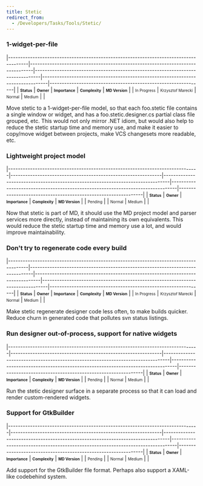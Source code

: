 ```yaml
---
title: Stetic
redirect_from:
  - /Developers/Tasks/Tools/Stetic/
---
```


### 1-widget-per-file

<span> </span>

<span id="_task_a_Tools.Stetic.1wpf"></span><span> </span>

|--------------------------------------------------------------------------------------|-------------------------------------------------------------------------------|--------------------------------------------------------------------------------|--------------------------------------------------------------------------------|---------------------------------------------------------------|
| **<span style="font-size: x-small;">Status</span>**                                  | **<span style="font-size: x-small;">Owner</span>**                            | **<span style="font-size: x-small;">Importance</span>**                        | **<span style="font-size: x-small;">Complexity</span>**                        | **<span style="font-size: x-small;">MD Version</span>**       |
| <span class="task-status-In Progress" style="font-size: x-small;">In Progress</span> | <span class="task-owner" style="font-size: x-small;">Krzysztof Marecki</span> | <span class="task-importance-Normal" style="font-size: x-small;">Normal</span> | <span class="task-complexity-Medium" style="font-size: x-small;">Medium</span> | <span class="task-target" style="font-size: x-small;"></span> |

Move stetic to a 1-widget-per-file model, so that each foo.stetic file contains a single window or widget, and has a foo.stetic.designer.cs partial class file grouped, etc. This would not only mirror .NET idiom, but would also help to reduce the stetic startup time and memory use, and make it easier to copy/move widget between projects, make VCS changesets more readable, etc.

### Lightweight project model

<span> </span>

<span id="_task_a_Tools.Stetic.LightweightProjects"></span><span> </span>

|------------------------------------------------------------------------------|--------------------------------------------------------------|--------------------------------------------------------------------------------|--------------------------------------------------------------------------------|---------------------------------------------------------------|
| **<span style="font-size: x-small;">Status</span>**                          | **<span style="font-size: x-small;">Owner</span>**           | **<span style="font-size: x-small;">Importance</span>**                        | **<span style="font-size: x-small;">Complexity</span>**                        | **<span style="font-size: x-small;">MD Version</span>**       |
| <span class="task-status-Pending" style="font-size: x-small;">Pending</span> | <span class="task-owner" style="font-size: x-small;"></span> | <span class="task-importance-Normal" style="font-size: x-small;">Normal</span> | <span class="task-complexity-Medium" style="font-size: x-small;">Medium</span> | <span class="task-target" style="font-size: x-small;"></span> |

Now that stetic is part of MD, it should use the MD project model and parser services more directly, instead of maintaining its own equivalents. This would reduce the stetic startup time and memory use a lot, and would improve maintainability.

### Don't try to regenerate code every build

<span> </span>

<span id="_task_a_Tools.Stetic.NoRegen"></span><span> </span>

|--------------------------------------------------------------------------------------|-------------------------------------------------------------------------------|--------------------------------------------------------------------------------|--------------------------------------------------------------------------------|---------------------------------------------------------------|
| **<span style="font-size: x-small;">Status</span>**                                  | **<span style="font-size: x-small;">Owner</span>**                            | **<span style="font-size: x-small;">Importance</span>**                        | **<span style="font-size: x-small;">Complexity</span>**                        | **<span style="font-size: x-small;">MD Version</span>**       |
| <span class="task-status-In Progress" style="font-size: x-small;">In Progress</span> | <span class="task-owner" style="font-size: x-small;">Krzysztof Marecki</span> | <span class="task-importance-Normal" style="font-size: x-small;">Normal</span> | <span class="task-complexity-Medium" style="font-size: x-small;">Medium</span> | <span class="task-target" style="font-size: x-small;"></span> |

Make stetic regenerate designer code less often, to make builds quicker. Reduce churn in generated code that pollutes svn status listings.

### Run designer out-of-process, support for native widgets

<span> </span>

<span id="_task_a_Tools.Stetic.OutOfProcess"></span><span> </span>

|------------------------------------------------------------------------------|--------------------------------------------------------------|--------------------------------------------------------------------------------|--------------------------------------------------------------------------------|---------------------------------------------------------------|
| **<span style="font-size: x-small;">Status</span>**                          | **<span style="font-size: x-small;">Owner</span>**           | **<span style="font-size: x-small;">Importance</span>**                        | **<span style="font-size: x-small;">Complexity</span>**                        | **<span style="font-size: x-small;">MD Version</span>**       |
| <span class="task-status-Pending" style="font-size: x-small;">Pending</span> | <span class="task-owner" style="font-size: x-small;"></span> | <span class="task-importance-Normal" style="font-size: x-small;">Normal</span> | <span class="task-complexity-Medium" style="font-size: x-small;">Medium</span> | <span class="task-target" style="font-size: x-small;"></span> |

Run the stetic designer surface in a separate process so that it can load and render custom-rendered widgets.

### Support for GtkBuilder

<span> </span>

<span id="_task_a_Tools.Stetic.GtkBuilder"></span><span> </span>

|------------------------------------------------------------------------------|--------------------------------------------------------------|--------------------------------------------------------------------------------|--------------------------------------------------------------------------------|---------------------------------------------------------------|
| **<span style="font-size: x-small;">Status</span>**                          | **<span style="font-size: x-small;">Owner</span>**           | **<span style="font-size: x-small;">Importance</span>**                        | **<span style="font-size: x-small;">Complexity</span>**                        | **<span style="font-size: x-small;">MD Version</span>**       |
| <span class="task-status-Pending" style="font-size: x-small;">Pending</span> | <span class="task-owner" style="font-size: x-small;"></span> | <span class="task-importance-Normal" style="font-size: x-small;">Normal</span> | <span class="task-complexity-Medium" style="font-size: x-small;">Medium</span> | <span class="task-target" style="font-size: x-small;"></span> |

Add support for the GtkBuilder file format. Perhaps also support a XAML-like codebehind system.
